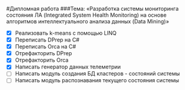 #Дипломная работа
###Тема: «Разработка системы мониторинга состояния ЛА (Integrated System Health Monitoring) на основе алгоритмов интеллектуального анализа данных (Data Mining)»

- [x] Реализовать k-means с помощью LINQ
- [x] Переписать DPrep на C#
- [x] Переписать Orca на C#
- [x] Отрефакторить DPrep
- [x] Отрефакторить Orca
- [x] Написать генератор данных телеметрии
- [ ] Написать модуль создания БД кластеров - состояний системы
- [ ] Написать модуль распознавания текущего состояния системы